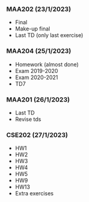 
### MAA202 (23/1/2023)
- Final
- Make-up final
- Last TD (only last exercise)

### MAA204 (25/1/2023)
- Homework (almost done)
- Exam 2019-2020
- Exam 2020-2021
- TD7

### MAA201 (26/1/2023)
- Last TD 
- Revise tds

### CSE202 (27/1/2023)
- HW1
- HW2
- HW3
- HW4
- HW5
- HW9
- HW13
- Extra exercises